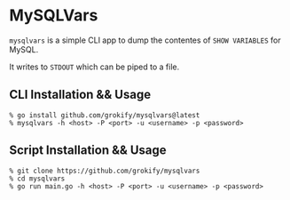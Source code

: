 # MySQLVars

`mysqlvars` is a simple CLI app to dump the contentes of `SHOW VARIABLES` for MySQL.

It writes to `STDOUT` which can be piped to a file.

## CLI Installation && Usage

```
% go install github.com/grokify/mysqlvars@latest
% mysqlvars -h <host> -P <port> -u <username> -p <password>
```

## Script Installation && Usage

```
% git clone https://github.com/grokify/mysqlvars
% cd mysqlvars
% go run main.go -h <host> -P <port> -u <username> -p <password>
```